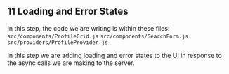 ## 11 Loading and Error States

In this step, the code we are writing is within these files:
`src/components/ProfileGrid.js`
`src/components/SearchForm.js`
`src/providers/ProfileProvider.js`

In this step we are adding loading and error states to the UI
in response to the async calls we are making to the server.
